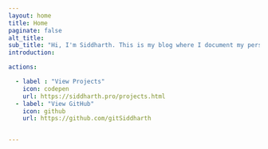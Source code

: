 ```yaml
---
layout: home
title: Home
paginate: false
alt_title: 
sub_title: "Hi, I'm Siddharth. This is my blog where I document my personal projects and other technical know-hows."
introduction: 

actions:

  - label : "View Projects"
    icon: codepen
    url: https://siddharth.pro/projects.html
  - label: "View GitHub"
    icon: github
    url: https://github.com/gitSiddharth


---
```


